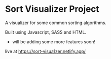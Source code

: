 # Sort Visualizer Project

A visualizer for some common sorting algorithms.

Built using Javascript, SASS and HTML.

- will be adding some more features soon!

live at https://sort-visua1zer.netlify.app/
